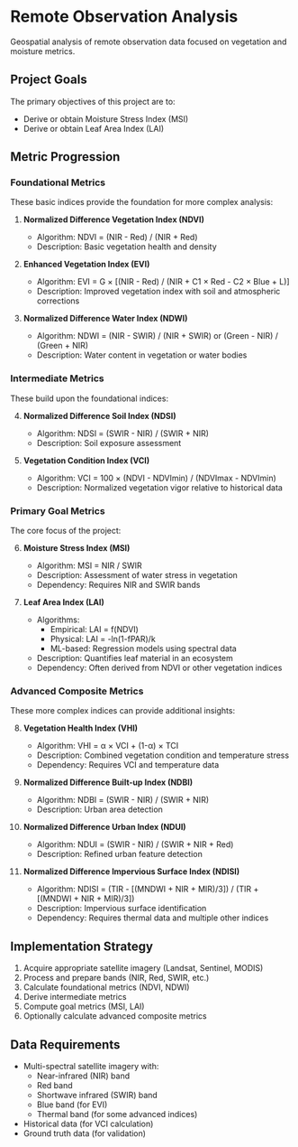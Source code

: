 # Remote Observation Analysis

Geospatial analysis of remote observation data focused on vegetation and moisture metrics.

## Project Goals

The primary objectives of this project are to:
- Derive or obtain Moisture Stress Index (MSI)
- Derive or obtain Leaf Area Index (LAI)

## Metric Progression

### Foundational Metrics

These basic indices provide the foundation for more complex analysis:

1. **Normalized Difference Vegetation Index (NDVI)**
   - Algorithm: NDVI = (NIR - Red) / (NIR + Red)
   - Description: Basic vegetation health and density

2. **Enhanced Vegetation Index (EVI)**
   - Algorithm: EVI = G × [(NIR - Red) / (NIR + C1 × Red - C2 × Blue + L)]
   - Description: Improved vegetation index with soil and atmospheric corrections

3. **Normalized Difference Water Index (NDWI)**
   - Algorithm: NDWI = (NIR - SWIR) / (NIR + SWIR) or (Green - NIR) / (Green + NIR)
   - Description: Water content in vegetation or water bodies

### Intermediate Metrics

These build upon the foundational indices:

4. **Normalized Difference Soil Index (NDSI)**
   - Algorithm: NDSI = (SWIR - NIR) / (SWIR + NIR)
   - Description: Soil exposure assessment

5. **Vegetation Condition Index (VCI)**
   - Algorithm: VCI = 100 × (NDVI - NDVImin) / (NDVImax - NDVImin)
   - Description: Normalized vegetation vigor relative to historical data

### Primary Goal Metrics

The core focus of the project:

6. **Moisture Stress Index (MSI)**
   - Algorithm: MSI = NIR / SWIR
   - Description: Assessment of water stress in vegetation
   - Dependency: Requires NIR and SWIR bands

7. **Leaf Area Index (LAI)**
   - Algorithms:
     - Empirical: LAI = f(NDVI)
     - Physical: LAI = -ln(1-fPAR)/k
     - ML-based: Regression models using spectral data
   - Description: Quantifies leaf material in an ecosystem
   - Dependency: Often derived from NDVI or other vegetation indices

### Advanced Composite Metrics

These more complex indices can provide additional insights:

8. **Vegetation Health Index (VHI)**
   - Algorithm: VHI = α × VCI + (1-α) × TCI
   - Description: Combined vegetation condition and temperature stress
   - Dependency: Requires VCI and temperature data

9. **Normalized Difference Built-up Index (NDBI)**
   - Algorithm: NDBI = (SWIR - NIR) / (SWIR + NIR)
   - Description: Urban area detection

10. **Normalized Difference Urban Index (NDUI)**
    - Algorithm: NDUI = (SWIR - NIR) / (SWIR + NIR + Red)
    - Description: Refined urban feature detection

11. **Normalized Difference Impervious Surface Index (NDISI)**
    - Algorithm: NDISI = (TIR - [(MNDWI + NIR + MIR)/3]) / (TIR + [(MNDWI + NIR + MIR)/3])
    - Description: Impervious surface identification
    - Dependency: Requires thermal data and multiple other indices

## Implementation Strategy

1. Acquire appropriate satellite imagery (Landsat, Sentinel, MODIS)
2. Process and prepare bands (NIR, Red, SWIR, etc.)
3. Calculate foundational metrics (NDVI, NDWI)
4. Derive intermediate metrics
5. Compute goal metrics (MSI, LAI)
6. Optionally calculate advanced composite metrics

## Data Requirements

- Multi-spectral satellite imagery with:
  - Near-infrared (NIR) band
  - Red band
  - Shortwave infrared (SWIR) band
  - Blue band (for EVI)
  - Thermal band (for some advanced indices)
- Historical data (for VCI calculation)
- Ground truth data (for validation)
